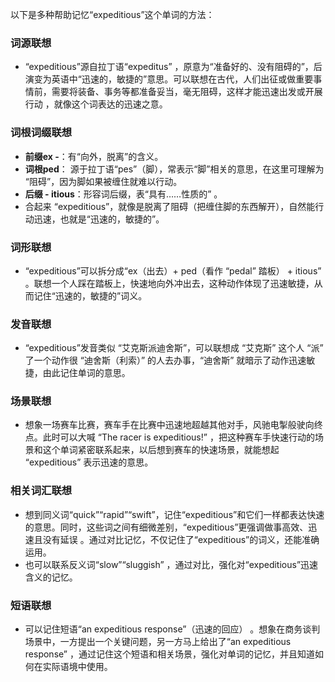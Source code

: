 以下是多种帮助记忆“expeditious”这个单词的方法：

### 词源联想
 - “expeditious”源自拉丁语“expeditus” ，原意为“准备好的、没有阻碍的”，后演变为英语中“迅速的，敏捷的”意思。可以联想在古代，人们出征或做重要事情前，需要将装备、事务等都准备妥当，毫无阻碍，这样才能迅速出发或开展行动 ，就像这个词表达的迅速之意。

### 词根词缀联想
 - **前缀ex -**：有“向外，脱离”的含义。
 - **词根ped**： 源于拉丁语“pes”（脚），常表示“脚”相关的意思，在这里可理解为 “阻碍”，因为脚如果被缠住就难以行动。
 - **后缀 - itious**：形容词后缀，表“具有……性质的” 。
 - 合起来 “expeditious”，就像是脱离了阻碍（把缠住脚的东西解开），自然能行动迅速，也就是“迅速的，敏捷的”。

### 词形联想
 - “expeditious”可以拆分成“ex（出去）+ ped（看作 “pedal” 踏板） + itious” 。联想一个人踩在踏板上，快速地向外冲出去，这种动作体现了迅速敏捷，从而记住“迅速的，敏捷的”词义。

### 发音联想
 - “expeditious”发音类似 “艾克斯派迪舍斯”，可以联想成 “艾克斯” 这个人 “派” 了一个动作很 “迪舍斯（利索）” 的人去办事，“迪舍斯” 就暗示了动作迅速敏捷，由此记住单词的意思。

### 场景联想
 - 想象一场赛车比赛，赛车手在比赛中迅速地超越其他对手，风驰电掣般驶向终点。此时可以大喊 “The racer is expeditious!” ，把这种赛车手快速行动的场景和这个单词紧密联系起来，以后想到赛车的快速场景，就能想起 “expeditious” 表示迅速的意思。

### 相关词汇联想
 - 想到同义词“quick”“rapid”“swift”，记住“expeditious”和它们一样都表达快速的意思。同时，这些词之间有细微差别，“expeditious”更强调做事高效、迅速且没有延误 。通过对比记忆，不仅记住了“expeditious”的词义，还能准确运用。
 - 也可以联系反义词“slow”“sluggish” ，通过对比，强化对“expeditious”迅速含义的记忆。

### 短语联想
 - 可以记住短语“an expeditious response”（迅速的回应） 。想象在商务谈判场景中，一方提出一个关键问题，另一方马上给出了“an expeditious response” ，通过记住这个短语和相关场景，强化对单词的记忆，并且知道如何在实际语境中使用。 